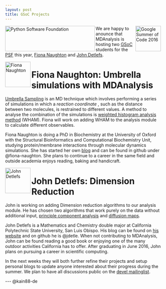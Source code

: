 ```yaml
---
layout: post
title: GSoC Projects
---
```


<img
src="https://developers.google.com/open-source/gsoc/images/gsoc2016-sun-373x373.png"
title="Google Summer of Code 2016" alt="Google Summer of Code 2016"
align="right" height="82" width="82"/>

<img
src="https://www.python.org/static/img/python-logo.png"
title="Python Software Foundation" alt="Python Software Foundation"
align="left" height="82" width="290"/>

We are happy to anounce that MDAnalysis is hosting two [GSoC][gsoc] students for
the [PSF][psf] this year, [Fiona Naughton][fiona-gsoc] and
[John Detlefs][john-gsoc].

<img
src="https://avatars1.githubusercontent.com/u/10507372?v=3&s=460"
title="Fiona Naughton" alt="Fiona Naughton"
align="left" height="82" width="82"/>

# Fiona Naughton: Umbrella simulations with MDAnalysis

[Umbrella Sampling][us] is an MD technique which involves performing a series of
simulations in which a *reaction coordinate* , such as the distance between two
molecules, is restrained to different values. A method to analyse the
combination of the simulations is [weighted histogram analysis method][wham]
(WHAM). Fiona will work on adding WHAM to the analysis module to calculate
different observables.

Fiona Naughton is doing a PhD in Biochemistry at the University of Oxford with the Structural Bioinformatics and Computational Biochemistry Unit,
studying protein/membrane interactions through molecular dynamics simulations.
She has started her own [blog][fiona-blog] and can be found in github under @fiona-naughton. 
She plans to continue to a career in the same field and outside academia enjoys reading, baking and handicraft.

<img
src="https://avatars1.githubusercontent.com/u/10944582?v=3&s=460"
title="John Detlefs" alt="John Detlefs"
align="left" height="82" width="82"/>

# John Detlefs: Dimension Reduction

John is working on adding Dimension reduction algorithms to our analysis module.
He has chosen two algorithms that work purely on the data without additional
input, [principle component analysis][pca] and [diffusion maps][dm].

John Detlefs is a Mathematics and Chemistry double major at California Polytechnic State University, San Luis Obispo.
His blog can be found on [his website][john-blog] and on github he is @jdetle.
When not contributing to MDAnalysis, John can be found reading a good book or enjoying one of the many outdoor activities California has to offer.
After graduating in June 2016, John plans on pursuing a career in scientific computing.

In the next weeks they will both further refine their projects and setup
personal blogs to update anyone interested about their progress during the
summer. We plan to have all discussions public on the
[devel mailinglist][devel].

--- @kain88-de

[pca]: https://en.wikipedia.org/wiki/Principal_component_analysis
[dm]: https://en.wikipedia.org/wiki/Diffusion_map
[john-blog]: http://www.jdetle.com
[fiona-blog]: http://fiona-naughton.github.io/blog/
[devel]: {{site.author.email}}
[us]: https://en.wikipedia.org/wiki/Umbrella_sampling
[wham]: http://dx.doi.org/10.1002/jcc.540130812
[john-gsoc]: https://summerofcode.withgoogle.com/organizations/4890191244296192/#5875821348651008
[fiona-gsoc]: https://summerofcode.withgoogle.com/organizations/4890191244296192/#5634029508362240
[gsoc]: https://summerofcode.withgoogle.com
[psf]: https://www.python.org/psf/
